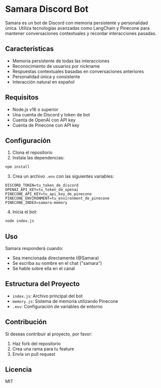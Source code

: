 # Samara Discord Bot

Samara es un bot de Discord con memoria persistente y personalidad única. Utiliza tecnologías avanzadas como LangChain y Pinecone para mantener conversaciones contextuales y recordar interacciones pasadas.

## Características

- Memoria persistente de todas las interacciones
- Reconocimiento de usuarios por nickname
- Respuestas contextuales basadas en conversaciones anteriores
- Personalidad única y consistente
- Interacción natural en español

## Requisitos

- Node.js v16 o superior
- Una cuenta de Discord y token de bot
- Cuenta de OpenAI con API key
- Cuenta de Pinecone con API key

## Configuración

1. Clona el repositorio
2. Instala las dependencias:
```bash
npm install
```

3. Crea un archivo `.env` con las siguientes variables:
```
DISCORD_TOKEN=tu_token_de_discord
OPENAI_API_KEY=tu_token_de_openai
PINECONE_API_KEY=tu_api_key_de_pinecone
PINECONE_ENVIRONMENT=tu_environment_de_pinecone
PINECONE_INDEX=samara-memory
```

4. Inicia el bot:
```bash
node index.js
```

## Uso

Samara responderá cuando:
- Sea mencionada directamente (@Samara)
- Se escriba su nombre en el chat ("samara")
- Se hable sobre ella en el canal

## Estructura del Proyecto

- `index.js`: Archivo principal del bot
- `memory.js`: Sistema de memoria utilizando Pinecone
- `.env`: Configuración de variables de entorno

## Contribución

Si deseas contribuir al proyecto, por favor:
1. Haz fork del repositorio
2. Crea una rama para tu feature
3. Envía un pull request

## Licencia

MIT 